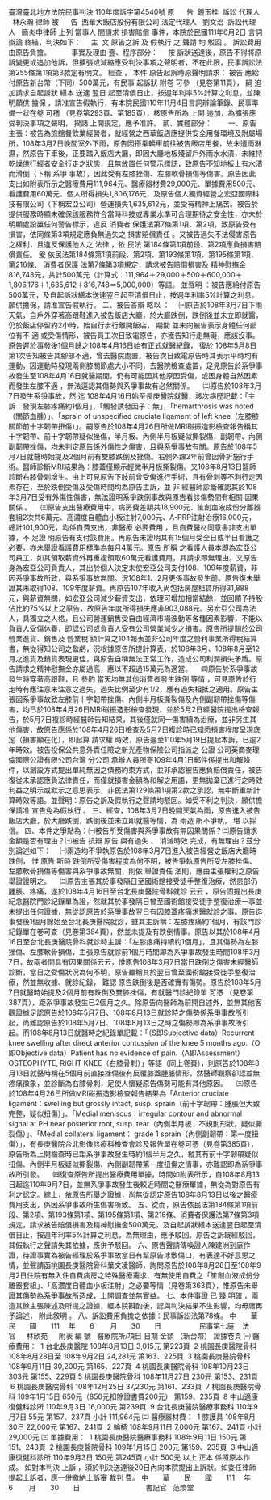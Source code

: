 臺灣臺北地方法院民事判決
110年度訴字第4540號
原      告  鐘玉桂  
訴訟
代理人
  林永瀚
律師
被      告  西華大飯店股份有限公司
法定代理人
  劉文治  
訴訟代理人
  簡炎申律師
上列
當事人
間請求
損害賠償
事件，本院於民國111年6月2日
言詞辯論
終結，判決如下：
    主  文
原告之訴
及
假執行
之
聲請
均
駁回
。
訴訟費用
由原告負擔。　　
    事實及理由
壹、程序部分：
    
按
訴狀送達後，原告不得將原訴變更或追加他訴，但擴張或減縮應受判決事項之聲明者，不在此限，民事訴訟法第255條第1項第3款定有明文。
經查
，
本件
原告起訴時原聲明請求：
被告
應給付原告新台幣（下同）500萬元，有民事
起訴狀
附卷
可參
（見卷第11頁），
嗣
追加請求自起訴狀
繕本
送達
翌日
起至清償日止，按週年利率5%計算之利息，並陳明願供
擔保
，請准宣告假執行，有本院民國110年11月4日言詞辯論筆錄、民事準備一狀在卷
可稽
（見卷第293頁、第185頁），核原告所為
上開
追加，為擴張應受判決事項之聲明，
揆諸
上開規定，應予准許。
貳、實體部分：　　
一、原告主張：被告為旅館餐飲業經營者，就經營之西華飯店應提供安全用餐環境及附屬場所，108年3月7日晚間室外下雨，原告因搭乘轎車前往被告飯店用餐，故未遭雨淋濕，然原告下車後，正要踏入飯店大廳，即因大廳地板殘留戶外雨水水漬，未維持乾燥供行經者安全行走之狀態，且無放置任何警示標誌，致原告不知地板上有水漬而滑倒（下稱
系爭
事故），因此受有左膝挫傷、左膝軟骨損傷等傷害。原告因此支出如附表所示之醫療費用111,964元、醫療器材費29,000元、單據費用500元、看護費用60萬元、個人所得損失1,806,176元，及原告個人獨資經營之宏亞國際科技有限公司（下稱宏亞公司）營運損失1,635,612元，並受有精神上痛苦。被告於提供服務時顯未確保該服務符合當時科技或專業水準可合理期待之安全性，亦未於明顯處設置任何警告標示，違反
消費者
保護法第7條第1項、第2項，致原告受有損害，依同條第3項規定應負無過失之
損害賠償責任
。又被告過失不法侵害原告之權利，且違反保護他人之
法律
，依
民法
第184條第1項前段、第2項應負損害賠償責任。
爰
依民法第184條第1項前段、第2項、第193條第1項、第195條第1項、第216條、
消費者保護
法第7條第3項規定，請求被告賠償損害及
精神慰撫金
816,748元，共計500萬元（計算式：111,964＋29,000＋500＋600,000＋1,806,176＋1,635,612＋816,748＝5,000,000）等語。
並聲明
：被告應給付原告500萬元，及自起訴狀繕本送達翌日起至清償日止，按週年利率5%計算之利息。願供擔保，請准宣告假執行。
二、被告答辯
略以
：
　㈠原告於108年3月7日下雨天氣，自戶外穿著高跟鞋進入被告飯店大廳，於大廳跌倒，跌倒後並未立即就醫，仍於飯店停留約2小時，始自行步行離開飯店，
期間
並未向被告表示身體任何部位有不
適
或受傷情形，被告員工次日致電原告，亦獲告知行走無礙，應該沒事。原告遲於事發後1個月餘之108年4月16日始有正式就醫紀錄，
復於
108年5月8日第1次告知被告其腳部不適，曾去醫院處置，被告次日致電原告時其表示平時均有運動，因運動時發現兩側膝關節處大小不同，去醫院檢查處置，足見原告於系爭事故發生至108年4月16日就醫期間，仍有可能因其他原因受傷，或因身體自然因素而發生左膝不適
，無法逕認其傷勢與系爭事故有必然關係。
　㈡原告於108年3月7日發生系爭事故，然
迄
108年4月16日始至長庚醫院就醫，該次病歷記載：「主訴：發現左膝疼痛約1個月」，「觸發誘發因子：無」，「hemarthrosis was noted（關節血腫）」、「sprain of unspecified cruciate ligament of left knee（左膝膝關節前十字韌帶扭傷）」。嗣原告於108年4月26日所做MRI磁振造影檢查報告稱其十字韌帶、前十字韌帶疑似挫傷，半月板、內側半月板疑似撕裂傷，副韌帶、內側副韌帶挫傷，均未判定原告係外傷性之傷害，且與系爭事故有關。原告於108年5月7日就醫時始提及2個月前有雙膝跌倒及挫傷。右側外踝2年前曾因骨折施行手術。醫師診斷MRI結果為：膝蓋僅顯示輕微半月板撕裂傷。又108年8月13日醫師診斷右膝骨刺增生。由上可見原告下肢前曾受傷進行手術，且有骨刺等不利行走因素存在，至於跌倒受傷及受傷時間均為原告主訴，並
非
經醫師診斷確認其於108年3月7日受有外傷性傷害，無法證明系爭跌倒事故與原告看診傷勢間有相關
因果關係
。
　㈢原告支出醫療費用中，病房費差額共18,900元、笙創血液成份分離器套組2次共6萬元、高濃度自體血小板注射7,000元、A-PRP注射治療16,000元，總計101,900元，均係自費支出，非醫療
必要費用
，且自費醫材同意書非支出單據，不
足證
明原告有支付該費用。再原告未證明其有15個月受全日或半日看護之必要，亦未舉證看護費用標準為每月4萬元。原告
所稱
之看護人員本即為宏亞公司員工，如其領取薪資外再重複領取60萬元看護費用，其請求即無理由。又原告身為宏亞公司負責人，其出於個人決定未使宏亞公司支付108、109年度薪資，非因系爭事故所致，與系爭事故無關。況108年1、2月更係事故發生前。原告復未舉證其未取得108、109年度薪資。再原告107年收入尚包括房屋租賃所得31,888元，與薪資無關，如宏亞公司減少薪資支出，依理可增加相當結餘，並回饋予持股佔比約75%以上之原告，故原告年度所得損失應非903,088元。另宏亞公司為法人，具獨立之人格，且公司營運銷售受自由經濟市場波動等各種因素影響，不能以負責人受傷休養，即認公司或負責人受有公司營業減少之損害。原告所提關於公司營業進貨、銷售及
營業稅
額計算之104報表並非公司年度之營利事業所得稅結算書，無從得知公司之盈虧，況根據原告所提計算表，於108年3月、108年8月至12月之進貨及銷貨表現更佳，與原告自稱無法正常工作，造成公司利潤損失矛盾。原告請求之精神慰撫金亦屬過高，應以不超過15萬元為適當。
　㈣原告於系爭事故發生時穿著高跟鞋，且
參酌
當天均無其他消費者發生跌倒
等情
，可見原告於行走時有應注意未注意之過失，過失比例至少有1/2，應有過失相抵之適用。原告主張因系爭事故致左膝前十字韌帶挫傷、內側半月板撕裂傷及內側副韌帶挫傷等傷害，均已於108年4月26日MRI磁振造影檢查發現，並於5月2日經醫院提出檢查報告，於5月7日複診時經醫師告知結果，其後僅就同一傷害續為治療，並非另生其他傷害，故原告應係於108年4月26日檢查及5月7日複診時已知悉損害程度呈現底定（損害顯在化），即起算
請求權
時效，原告遲至110年5月19日提起本訴，已逾2年時效。被告投保公共意外責任險之新光產物保險公司指派之
公證
公司英商麥理倫國際公證有限公司台灣
分公司
承辦人員所寄109年4月1日郵件係提出和解條件，以創設方式提出單純無因之債務約束方式，並非承認被告應負賠償責任，被告復從未承認應負法律責任，而僅就損害金額為和解之用語，更無拋棄已進行之時效利益之明示或默示之意思表示，非民法第129條第1項第2款之承認，無中斷重新計算時效等語。並聲明：原告之訴及假執行之聲請均駁回。如受不利之判決，願供擔保請准
宣告免為假執行
。
三、經查，108年3月7日晚間天氣為雨，原告進入被告飯店大廳，於大廳跌倒，跌倒後並未立即就醫等情，為
兩造
所不爭執，
堪
以採信。
四、本件之爭點為：㈠被告所受傷害與系爭事故有無因果關係？㈡原告請求金額是否有理由？㈢被告
抗辯
原告
與有過失
、
消滅時效
完成，有無理由？茲分別論述如下：
　㈠兩造均不爭執原告於108年3月7日進入被告經營之飯店大廳時跌倒，
惟
原告
斯時
跌倒所受傷害程度為何不明，被告爭執原告所受左膝挫傷、左膝軟骨損傷等傷害與系爭事故無關，則依
舉證責任
法則，應由主張權利之原告舉證證明之。
　㈡原告主張其於事發隔日至國術館接受徒手整復治療，然患部仍腫脹、疼痛，遂於108年4月16日至台北長庚醫院骨科就診
云云
，原告固提出長庚紀念醫院門診紀錄單為證，然就其於事發隔日曾至國術館接受徒手整復治療一事並未提出任何證據，無從認原告於系爭事故翌日有因膝蓋疼痛求醫就診之事。原告迄事發後1個月餘始至台北長庚醫院就診，雖其主訴稱：左膝疼痛約1個月，有該門診紀錄單在卷可查（見卷第384頁），然並未提及有跌倒情事。原告以其於108年4月16日至台北長庚醫院骨科就診時主訴：「左膝疼痛持續約1個月」，且其傷勢為左膝挫傷、左膝軟骨損傷，主張原告就診前1個月時間即為系爭事故發生時間108年3月7日，故兩者間具有因果關係云云，惟原告108年3月7日當日跌倒之傷害未經醫師診斷，當日之受傷狀況為何不明，原告雖稱其於翌日曾至國術館接受徒手整復治療，然並無收據、就診紀錄，
難認
原告跌倒後是否確實有傷勢。原告於108年5月7日就醫時始提及2個月前有跌倒及雙膝挫傷，有就醫門診紀錄單
可憑
（見卷第387頁），距系爭事故發生已2個月之久。除原告向醫師為前開自述外，並無其他客觀證據足認原告於108年5月7日、108年8月13日就診時之傷勢係系爭事故所引起，尚難認原告於108年5月7日、108年8月13日之時之傷勢即為系爭事故所引起。而108年8月13日就醫時之紀錄單記載：「（S即Subjective data）Recurrent knee swelling after direct anterior contussion of the knee 5 months ago.（O即Objective data）Patient has no evidence of pain.（A即Assessment）OSTEOPHYTE, RIGHT KNEE（右膝骨刺）」等語（同上卷頁），則原告於108年8月13日就醫時稱在5個月前直接挫傷後有反覆膝蓋腫脹情形，然醫師觀察卻認並無疼痛徵象，並診斷為右膝骨刺，足使人懷疑原告傷勢可能有其他原因。
　㈢原告於108年4月26日所做MRI磁振造影檢查報告結果為「Anterior cruciate ligament：swelling but grossly intact, susp. sprain（前十字韌帶：腫脹但大致完整，疑似扭傷）」、「Medial meniscus：irregular contour and abnormal signal at PH near posterior root, susp. tear（內側半月板：不規則形狀，疑似撕裂傷）」、「Medial collateral ligament： grade 1 sprain（內側副韌帶：第一度扭傷）」，有長庚醫院台北影像診療科檢查會診及報告單在卷可憑（見卷第385頁），原告所為上開檢查時已距系爭事故發生時約1個半月之久，縱其有前十字韌帶疑似扭傷、內側半月板疑似撕裂傷、內側副韌帶第一度扭傷之情事，亦難認即為系爭事故所引發。
　㈣復查原告所提出醫療費用單據，時間如附表所示，自108年8月13日起迄110年9月7日，並無系爭事故發生後較近時間之醫療單據，無從為對原告有利之認定。綜上，依原告所舉之證據，尚無從認定原告108年8月13日以後之醫療費用支出，係因系爭事故所生傷害所致。
五、從而，原告依民法第184條第1項前段、第2項、第193條第1項、第195條第1項、第216條、消費者保護法第7條第3項規定，請求被告賠償損害及精神慰撫金500萬元，及自起訴狀繕本送達翌日起至清償日止，按週年利率5%計算之利息，為無理由，應予駁回。原告之訴既經駁回，其假執行之聲請失其依據，應併予駁回。
六、原告聲請傳喚證人陳建洲到庭作證，待證事實為被告經理於系爭事故當日有幫原告冰敷傷口，有表達不好意思之情，並聲請函桃園長庚醫院骨科葉文凌醫師，詢問原告於108年8月28日至108年9月2日住院有無入住自費病房之特殊醫療需求、有無使用自費之「笙創血液成份分離器套組」、「高濃度自體血小板注射」之必要等情（見卷第363頁），惟原告未舉證其傷勢為系爭事故所造成，上開調查並無實益。
七、本件事證
已
臻
明確
，兩造其餘主張陳述及所提之證據，經本院斟酌後，認與判決結果不生影響，均毋庸再予論述，
附此敘明
。
八、訴訟費用負擔之依據：民事訴訟法第78條。
中　　華　　民　　國　　111 　年　　6 　　月　　30　　日
                  民事第七庭    法　官
　
林欣苑
　
附表
編
號
  醫療院所/項目
日期
金額
（新台幣）
證據卷頁
㈠
醫療費用：
 1
台北長庚醫院
108年8月13日
3,015元
第223頁
 2
桃園長庚醫院骨科
108年8月28日至
108年9月2日
24,281元
第163、225頁
 3
桃園長庚醫院骨科
108年9月11日
30,200元
第165、227頁
 4
桃園長庚醫院骨科
108年10月23日
303元
第155、229頁
5
桃園長庚醫院骨科
108年11月27日
230元
第153、231頁
 6
桃園長庚醫院骨科
108年12月25日
37,230元
第161、233頁
 7
桃園長庚醫院骨科
109年1月15日
650元（850元扣除證書費200元）
第159、235頁
 8
中山適康復健科診所
110年9月3日
16,000元
第239頁
 9
台北長庚醫院醫療事務科
110年9月7日
55元
第157、237頁
小計
111,964元
㈡
醫療器材費：
 1
膝護具
108年8月30日
22,000元
第167、241頁
 2
輪椅
108年9月11日
7,000元
第167、241頁
小計
29,000元
㈢
單據費用：
 1
桃園長庚醫院醫療事務科
108年9月11日
150元
第151、243頁
 2
桃園長庚醫院骨科
109年1月15日
200元
第159、235頁
 3
中山適康復健科診所
110年9月3日
150元
第245頁
小計
500元
以上
正本
係照原本作成。
如對本判決
上訴
，須於判決送達後20日內向本院提出上訴狀。如委任律師提起上訴者，應一併繳納上訴審
裁判
費。
中　　華　　民　　國　　111 　年　　6 　　月　　30　　日
                                
書記官
  范煥堂